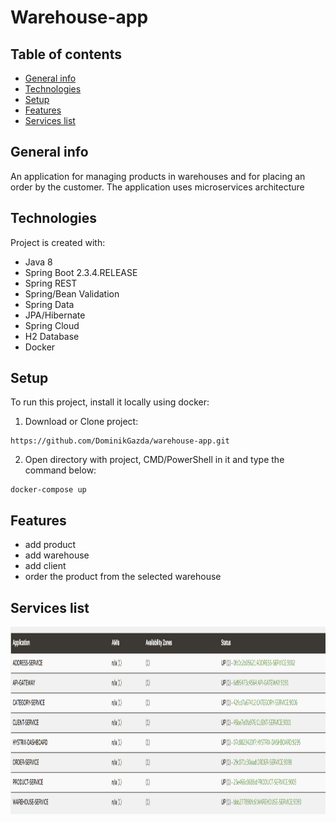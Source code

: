 # Warehouse-app
## Table of contents
* [General info](#general-info)
* [Technologies](#technologies)
* [Setup](#setup)
* [Features](#Features)
* [Services list](#Services-list)
 
## General info
An application for managing products in warehouses and for placing an order by the customer. The application uses microservices architecture

## Technologies
Project is created with:
* Java 8
* Spring Boot 2.3.4.RELEASE
* Spring REST
* Spring/Bean Validation
* Spring Data
* JPA/Hibernate
* Spring Cloud
* H2 Database
* Docker
## Setup
To run this project, install it locally using docker:

1. Download or Clone project:
```
https://github.com/DominikGazda/warehouse-app.git
```
2. Open directory with project, CMD/PowerShell in it and type the command below:
```
docker-compose up
```
## Features

* add product 
* add warehouse
* add client
* order the product from the selected warehouse

## Services list
  <img src="https://github.com/DominikGazda/warehouse-app/blob/master/eureka.png" width="2800" height= "300"/>



